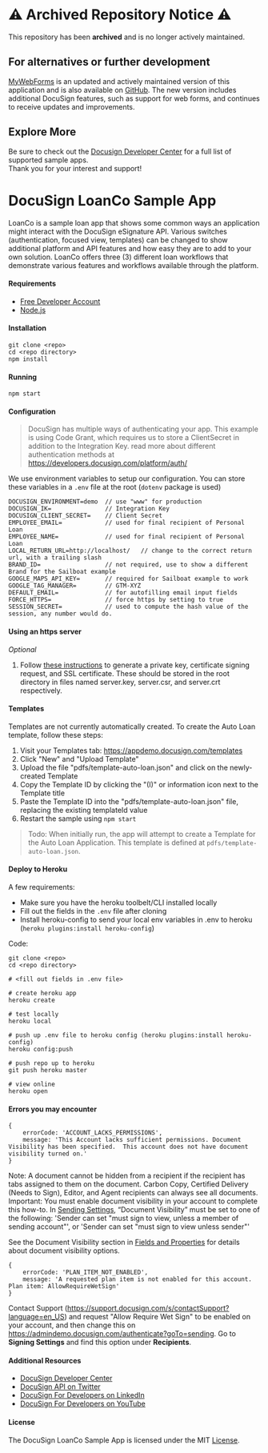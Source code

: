 # ⚠️ Archived Repository Notice ⚠️
This repository has been **archived** and is no longer actively maintained.
## For alternatives or further development
[MyWebForms](https://mywebforms.sampleapps.docusign.com/) is an updated and actively maintained version of this application and is also available on [GitHub](https://github.com/docusign/sample-app-mywebforms-csharp/). The new version includes additional DocuSign features, such as support for web forms, and continues to receive updates and improvements. 
## Explore More 
Be sure to check out the [Docusign Developer Center](https://developers.docusign.com/sample-apps/) for a full list of supported sample apps.  
Thank you for your interest and support!


# DocuSign LoanCo Sample App

LoanCo is a sample loan app that shows some common ways an application might interact with the DocuSign eSignature API. Various switches (authentication, focused view, templates) can be changed to show additional platform and API features and how easy they are to add to your own solution. LoanCo offers three (3) different loan workflows that demonstrate various features and workflows available through the platform.

#### Requirements

- [Free Developer Account](https://go.docusign.com/o/sandbox)
- [Node.js](https://nodejs.org/en/)


#### Installation

	git clone <repo>
	cd <repo directory>
	npm install

#### Running

	npm start


#### Configuration

> DocuSign has multiple ways of authenticating your app. This example is using Code Grant, which requires us to store a ClientSecret in addition to the Integration Key. read more about different authentication methods at https://developers.docusign.com/platform/auth/


We use environment variables to setup our configuration. You can store these variables in a `.env` file at the root (`dotenv` package is used)

	DOCUSIGN_ENVIRONMENT=demo  // use "www" for production
	DOCUSIGN_IK=               // Integration Key
    DOCUSIGN_CLIENT_SECRET=    // Client Secret
	EMPLOYEE_EMAIL=            // used for final recipient of Personal Loan
	EMPLOYEE_NAME=             // used for final recipient of Personal Loan
	LOCAL_RETURN_URL=http://localhost/   // change to the correct return url, with a trailing slash
	BRAND_ID=                  // not required, use to show a different Brand for the Sailboat example
	GOOGLE_MAPS_API_KEY=       // required for Sailboat example to work
    GOOGLE_TAG_MANAGER=        // GTM-XYZ
	DEFAULT_EMAIL=             // for autofilling email input fields
    FORCE_HTTPS=               // force https by setting to true
    SESSION_SECRET=            // used to compute the hash value of the session, any number would do.

#### Using an https server
*Optional*
1. Follow [these instructions](https://devcenter.heroku.com/articles/ssl-certificate-self) to generate a private key, certificate signing request, and SSL certificate. These should be stored in the root directory in files named server.key, server.csr, and server.crt respectively.

#### Templates

Templates are not currently automatically created. To create the Auto Loan template, follow these steps:

1. Visit your Templates tab: https://appdemo.docusign.com/templates
1. Click "New" and "Upload Template"
1. Upload the file "pdfs/template-auto-loan.json" and click on the newly-created Template
1. Copy the Template ID by clicking the "(I)" or information icon next to the Template title
1. Paste the Template ID into the "pdfs/template-auto-loan.json" file, replacing the existing templateId value
1. Restart the sample using `npm start`

> Todo: When initially run, the app will attempt to create a Template for the Auto Loan Application. This template is defined at `pdfs/template-auto-loan.json`.


#### Deploy to Heroku

A few requirements:

- Make sure you have the heroku toolbelt/CLI installed locally
- Fill out the fields in the `.env` file after cloning
- Install heroku-config to send your local env variables in .env to heroku (`heroku plugins:install heroku-config`)


Code:

    git clone <repo>
    cd <repo directory>

    # <fill out fields in .env file>

    # create heroku app
    heroku create

    # test locally
    heroku local

    # push up .env file to heroku config (heroku plugins:install heroku-config)
    heroku config:push

    # push repo up to heroku
    git push heroku master

    # view online
    heroku open



#### Errors you may encounter

    {
        errorCode: 'ACCOUNT_LACKS_PERMISSIONS',
        message: 'This Account lacks sufficient permissions. Document Visibility has been specified.  This account does not have document visibility turned on.'
    }

Note: A document cannot be hidden from a recipient if the recipient has tabs assigned to them on the document. Carbon Copy, Certified Delivery (Needs to Sign), Editor, and Agent recipients can always see all documents. Important: You must enable document visibility in your account to complete this how-to. In [Sending Settings](https://admindemo.docusign.com/authenticate?goTo=sending), “Document Visibility” must be set to one of the following:
'Sender can set "must sign to view, unless a member of sending account"', or
'Sender can set "must sign to view unless sender"'

See the Document Visibility section in [Fields and Properties](https://support.docusign.com/s/document-item?language=en_US&rsc_301&bundleId=pik1583277475390&topicId=xgg1583277350154.html&%3Ci%3ELANG=enus) for details about document visibility options.



    {
        errorCode: 'PLAN_ITEM_NOT_ENABLED',
        message: 'A requested plan item is not enabled for this account. Plan item: AllowRequireWetSign'
    }

Contact Support (https://support.docusign.com/s/contactSupport?language=en_US) and request "Allow Require Wet Sign" to be enabled on your account, and then change this on https://admindemo.docusign.com/authenticate?goTo=sending. Go to **Signing Settings** and find this option under **Recipients**.



#### Additional Resources

* [DocuSign Developer Center](https://developers.docusign.com)
* [DocuSign API on Twitter](https://twitter.com/docusignapi)
* [DocuSign For Developers on LinkedIn](https://www.linkedin.com/showcase/docusign-for-developers/)
* [DocuSign For Developers on YouTube](https://www.youtube.com/channel/UCJSJ2kMs_qeQotmw4-lX2NQ)




#### License

The DocuSign LoanCo Sample App is licensed under the MIT [License](LICENSE).
